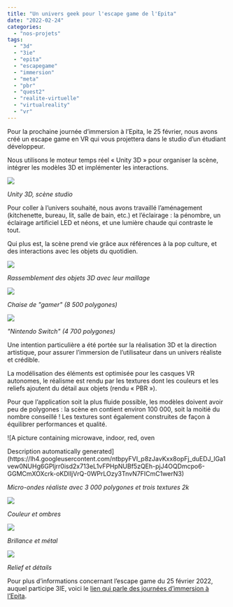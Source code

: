 ```yaml
---
title: "Un univers geek pour l'escape game de l'Epita"
date: "2022-02-24"
categories: 
  - "nos-projets"
tags: 
  - "3d"
  - "3ie"
  - "epita"
  - "escapegame"
  - "immersion"
  - "meta"
  - "pbr"
  - "quest2"
  - "realite-virtuelle"
  - "virtualreality"
  - "vr"
---
```


Pour la prochaine journée d’immersion à l’Epita, le 25 février, nous avons créé un escape game en VR qui vous projettera dans le studio d’un étudiant développeur.

Nous utilisons le moteur temps réel « Unity 3D » pour organiser la scène, intégrer les modèles 3D et implémenter les interactions.

![](/assets/images/unity.png)

_Unity 3D, scène studio_

Pour coller à l’univers souhaité, nous avons travaillé l’aménagement (kitchenette, bureau, lit, salle de bain, etc.) et l’éclairage : la pénombre, un éclairage artificiel LED et néons, et une lumière chaude qui contraste le tout. 

Qui plus est, la scène prend vie grâce aux références à la pop culture, et des interactions avec les objets du quotidien.

![](/assets/images/marion-demotie-screenshot011-1024x576.jpg)

_Rassemblement des objets 3D avec leur maillage_

![](/assets/images/image-edited.png)

_Chaise de "gamer" (8 500 polygones)_

![](/assets/images/switch.png)

_"Nintendo Switch" (4 700 polygones)_

Une intention particulière a été portée sur la réalisation 3D et la direction artistique, pour assurer l’immersion de l’utilisateur dans un univers réaliste et crédible.

La modélisation des éléments est optimisée pour les casques VR autonomes, le réalisme est rendu par les textures dont les couleurs et les reliefs ajoutent du détail aux objets (rendu « PBR »).

Pour que l’application soit la plus fluide possible, les modèles doivent avoir peu de polygones : la scène en contient environ 100 000, soit la moitié du nombre conseillé ! Les textures sont également construites de façon à équilibrer performances et qualité.

![A picture containing microwave, indoor, red, oven
<div></div>
Description automatically generated](https://lh4.googleusercontent.com/ntbpyFVI_p8zJavKxx8opFj_duEDJ_lGa1vew0NUHg6GPljrr0isd2x713eL1vFPHpNUBf5zQEh-pjJ4OQDmcpo6-GGMCmXOXcrk-oKDlIjVrQ-0WPrLOzy3TnvN7FICmC1werN3)

_Micro-ondes réaliste avec 3 000 polygones et trois textures 2k_

![](/assets/images/micro-ondes_DefaultMaterial_AlbedoTransparency-1024x1024.png)

_Couleur et ombres_

![](/assets/images/micro-ondes_DefaultMaterial_MetallicSmoothness-1024x1024.png)

_Brillance et métal_

![](/assets/images/micro-ondes_DefaultMaterial_Normal-1024x1024.png)

_Relief et détails_

Pour plus d’informations concernant l’escape game du 25 février 2022, auquel participe 3IE, voici le [lien qui parle des journées d’immersion à l’Epita](https://www.epita.fr/journees-immersion/?fbclid=IwAR2q3oKcaC8t0DZ4T3wkQwZ3b_MIPp6psda76GHDcpJnEulsQCgHI7igC5U).
